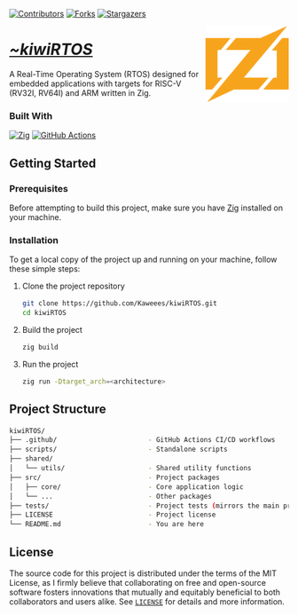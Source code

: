 <!-- PROJECT SHIELDS -->
<!--
*** I'm using markdown "reference style" links for readability.
*** Reference links are enclosed in brackets [ ] instead of parentheses ( ).
*** See the bottom of this document for the declaration of the reference variables
*** for contributors-url, forks-url, etc. This is an optional, concise syntax you may use.
*** https://www.markdownguide.org/basic-syntax/#reference-style-links
-->
<div align="left">

[![Contributors][contributors-shield]][contributors-url]
[![Forks][forks-shield]][forks-url]
[![Stargazers][stars-shield]][stars-url]

</div>

<a href="https://github.com/Kaweees/kiwiRTOS">
  <img alt="Zig Logo" src="assets/img/zig-mark.svg" align="right" width="150">
</a>

<div align="left">
  <h1><em><a href="https://miguelvf.dev/blog/dotfiles/compendium">~kiwiRTOS</a></em></h1>
</div>

<!-- ABOUT THE PROJECT -->

A Real-Time Operating System (RTOS) designed for embedded applications with targets for RISC-V (RV32I, RV64I) and ARM written in Zig.

### Built With

[![Zig][Zig-shield]][Zig-url]
[![GitHub Actions][github-actions-shield]][github-actions-url]

<!-- GETTING STARTED -->

## Getting Started

### Prerequisites

Before attempting to build this project, make sure you have [Zig](https://ziglang.org/learn/getting-started/) installed on your machine.

### Installation

To get a local copy of the project up and running on your machine, follow these simple steps:

1. Clone the project repository

   ```sh
   git clone https://github.com/Kaweees/kiwiRTOS.git
   cd kiwiRTOS
   ```

2. Build the project

   ```sh
   zig build
   ```

3. Run the project

   ```sh
   zig run -Dtarget_arch=<architecture>
   ```

<!-- PROJECT FILE STRUCTURE -->

## Project Structure

```sh
kiwiRTOS/
├── .github/                       - GitHub Actions CI/CD workflows
├── scripts/                       - Standalone scripts
├── shared/
│   └── utils/                     - Shared utility functions
├── src/                           - Project packages
│   ├── core/                      - Core application logic
│   └── ...                        - Other packages
├── tests/                         - Project tests (mirrors the main project structure)
├── LICENSE                        - Project license
└── README.md                      - You are here
```

## License

The source code for this project is distributed under the terms of the MIT License, as I firmly believe that collaborating on free and open-source software fosters innovations that mutually and equitably beneficial to both collaborators and users alike. See [`LICENSE`](./LICENSE) for details and more information.

<!-- MARKDOWN LINKS & IMAGES -->
<!-- https://www.markdownguide.org/basic-syntax/#reference-style-links -->

[contributors-shield]: https://img.shields.io/github/contributors/Kaweees/kiwiRTOS.svg?style=for-the-badge
[contributors-url]: https://github.com/Kaweees/kiwiRTOS/graphs/contributors
[forks-shield]: https://img.shields.io/github/forks/Kaweees/kiwiRTOS.svg?style=for-the-badge
[forks-url]: https://github.com/Kaweees/kiwiRTOS/network/members
[stars-shield]: https://img.shields.io/github/stars/Kaweees/kiwiRTOS.svg?style=for-the-badge
[stars-url]: https://github.com/Kaweees/kiwiRTOS/stargazers

<!-- MARKDOWN SHIELD BAGDES & LINKS -->
<!-- https://github.com/Ileriayo/markdown-badges -->

[Zig-shield]: https://img.shields.io/badge/Zig-%f7a41d.svg?style=for-the-badge&logo=zig&logoColor=f7a41d&labelColor=222222&color=f7a41d
[Zig-url]: https://ziglang.org/
[github-actions-shield]: https://img.shields.io/badge/github%20actions-%232671E5.svg?style=for-the-badge&logo=githubactions&logoColor=2671E5&labelColor=222222&color=2671E5
[github-actions-url]: https://github.com/features/actions

